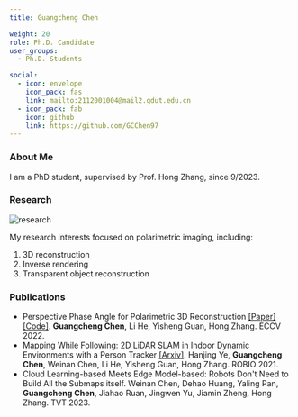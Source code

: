 ```yaml
---
title: Guangcheng Chen

weight: 20
role: Ph.D. Candidate
user_groups:
  - Ph.D. Students

social:
  - icon: envelope 
    icon_pack: fas
    link: mailto:2112001004@mail2.gdut.edu.cn
  - icon_pack: fab
    icon: github
    link: https://github.com/GCChen97
---
```

### About Me
I am a PhD student, supervised by Prof. Hong Zhang, since 9/2023.

### Research
![research](authors_research/guangcheng_chen.gif "Research Introduction")

My research interests focused on polarimetric imaging, including:
1. 3D reconstruction
2. Inverse rendering
3. Transparent object reconstruction

### Publications
- Perspective Phase Angle for Polarimetric 3D Reconstruction [[Paper]](https://www.ecva.net/papers/eccv_2022/papers_ECCV/html/6667_ECCV_2022_paper.php) [[Code]](https://github.com/GCChen97/ppa4p3d). **Guangcheng Chen**, Li He, Yisheng Guan, Hong Zhang. ECCV 2022.
- Mapping While Following: 2D LiDAR SLAM in Indoor Dynamic Environments with a Person Tracker [[Arxiv]](https://arxiv.org/pdf/2204.08163). Hanjing Ye, **Guangcheng Chen**, Weinan Chen, Li He, Yisheng Guan, Hong Zhang. ROBIO 2021.
- Cloud Learning-based Meets Edge Model-based: Robots Don't Need to Build All the Submaps itself. Weinan Chen, Dehao Huang, Yaling Pan, **Guangcheng Chen**, Jiahao Ruan, Jingwen Yu, Jiamin Zheng, Hong Zhang. TVT 2023.



